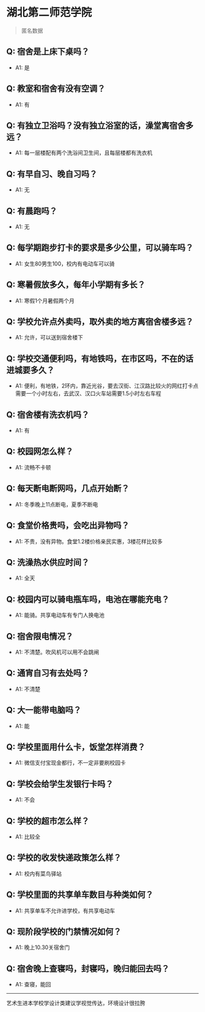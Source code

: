 # 湖北第二师范学院
> 匿名数据
## Q: 宿舍是上床下桌吗？
- A1: 是
## Q: 教室和宿舍有没有空调？
- A1: 有
## Q: 有独立卫浴吗？没有独立浴室的话，澡堂离宿舍多远？
- A1: 每一层楼配有两个洗浴间卫生间，且每层楼都有洗衣机
## Q: 有早自习、晚自习吗？
- A1: 无
## Q: 有晨跑吗？
- A1: 无
## Q: 每学期跑步打卡的要求是多少公里，可以骑车吗？
- A1: 女生80男生100，校内有电动车可以骑
## Q: 寒暑假放多久，每年小学期有多长？
- A1: 寒假1个月暑假两个月
## Q: 学校允许点外卖吗，取外卖的地方离宿舍楼多远？
- A1: 允许，可以送到宿舍楼下
## Q: 学校交通便利吗，有地铁吗，在市区吗，不在的话进城要多久？
- A1: 便利，有地铁，2环内，靠近光谷，要去汉街、江汉路比较火的网红打卡点需要一个小时左右，去武汉、汉口火车站需要1.5小时左右车程
## Q: 宿舍楼有洗衣机吗？
- A1: 有
## Q: 校园网怎么样？
- A1: 流畅不卡顿
## Q: 每天断电断网吗，几点开始断？
- A1: 冬季晚上11点断电，夏季不断电
## Q: 食堂价格贵吗，会吃出异物吗？
- A1: 不贵，没有异物。食堂1.2楼价格亲民实惠，3楼花样比较多
## Q: 洗澡热水供应时间？
- A1: 全天
## Q: 校园内可以骑电瓶车吗，电池在哪能充电？
- A1: 能骑。共享电动车有专门人换电池
## Q: 宿舍限电情况？
- A1: 不清楚。吹风机可以用不会跳闸
## Q: 通宵自习有去处吗？
- A1: 不清楚
## Q: 大一能带电脑吗？
- A1: 能
## Q: 学校里面用什么卡，饭堂怎样消费？
- A1: 微信支付宝现金都行，不一定非要刷校园卡
## Q: 学校会给学生发银行卡吗？
- A1: 不会
## Q: 学校的超市怎么样？
- A1: 比较全
## Q: 学校的收发快递政策怎么样？
- A1: 校内有菜鸟驿站
## Q: 学校里面的共享单车数目与种类如何？
- A1: 共享单车不允许进学校，有共享电动车
## Q: 现阶段学校的门禁情况如何？
- A1: 晚上10.30关宿舍门
## Q: 宿舍晚上查寝吗，封寝吗，晚归能回去吗？
- A1: 查寝，能回
***
艺术生进本学校学设计类建议学视觉传达，环境设计很拉胯